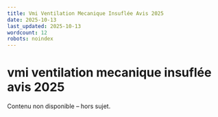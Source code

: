 ```yaml
---
title: Vmi Ventilation Mecanique Insuflée Avis 2025
date: 2025-10-13
last_updated: 2025-10-13
wordcount: 12
robots: noindex
---
```


# vmi ventilation mecanique insuflée avis 2025

Contenu non disponible – hors sujet.